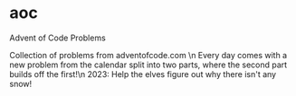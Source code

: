 # aoc
Advent of Code Problems

Collection of problems from adventofcode.com \n
Every day comes with a new problem from the calendar split into two parts, where the second part builds off the first!\n
2023: Help the elves figure out why there isn't any snow!

